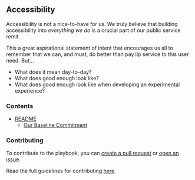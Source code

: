 ## Accessibility

Accessibility is not a nice-to-have for us. We truly believe that building accessibility into _everything we do_ is a crucial part of our public service remit.

This a great aspirational statement of intent that encourages us all to remember that we can, and must, do better than pay lip service to this user need. But...

* What does it mean day-to-day?
* What does good enough look like?
* What does good enough look like when developing an experimental experience?

### Contents
- [README](https://github.com/bbc/news-apps-playbook/blob/master/accessibility/README.md)
  - [Our Baseline Commitment](https://github.com/bbc/news-apps-playbook/blob/master/accessibility/baseline.md)

### Contributing
To contribute to the playbook, you can [create a pull request](https://github.com/bbc/news-apps-playbook/pull/new/master) or [open an issue](https://github.com/bbc/news-apps-playbook/issues).

Read the full guidelines for contributing [here](https://github.com/bbc/news-apps-playbook/blob/master/CONTRIBUTING.md).

